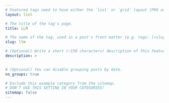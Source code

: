 ```yaml
---
# Featured tags need to have either the `list` or `grid` layout (PRO only).
layout: list

# The title of the tag's page.
title: LLM

# The name of the tag, used in a post's front matter (e.g. tags: [<slug>]).
slug: llm

# (Optional) Write a short (~150 characters) description of this featured tag.
description: >
  

# (Optional) You can disable grouping posts by date.
no_groups: true

# Exclude this example category from the sitemap.
# DON'T USE THIS SETTING IN YOUR CATEGORIES!
sitemap: false
---
```

